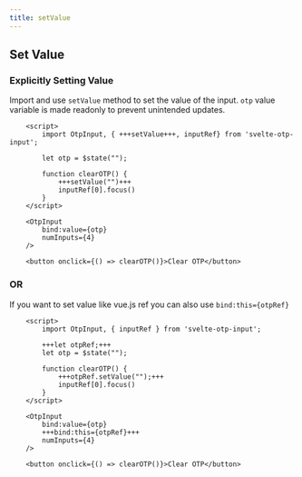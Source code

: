 ```yaml
---
title: setValue
---
```


## Set Value

### Explicitly Setting Value
Import and use `setValue` method to set the value of the input. `otp` value variable is made readonly to prevent unintended updates.

```svelte
    <script>
        import OtpInput, { +++setValue+++, inputRef} from 'svelte-otp-input';
    
        let otp = $state("");
    
        function clearOTP() {
            +++setValue("")+++
            inputRef[0].focus()
        }
    </script>
    
    <OtpInput
        bind:value={otp}
        numInputs={4}
    />

    <button onclick={() => clearOTP()}>Clear OTP</button>
```

### OR

If you want to set value like vue.js ref you can also use `bind:this={otpRef}`

```svelte
    <script>
        import OtpInput, { inputRef } from 'svelte-otp-input';
    
        +++let otpRef;+++
        let otp = $state("");
    
        function clearOTP() {
            +++otpRef.setValue("");+++
            inputRef[0].focus()
        }
    </script>
    
    <OtpInput
        bind:value={otp}
        +++bind:this={otpRef}+++
        numInputs={4}
    />
    
    <button onclick={() => clearOTP()}>Clear OTP</button>
```